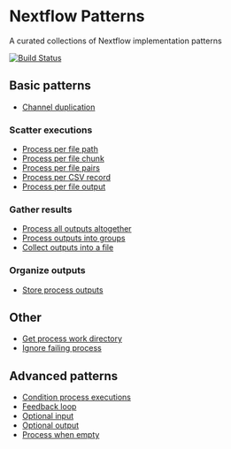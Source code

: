 # Nextflow Patterns 

A curated collections of Nextflow implementation patterns  

[![Build Status](https://travis-ci.org/nextflow-io/patterns.svg?branch=master)](https://travis-ci.org/nextflow-io/patterns)

## Basic patterns 

* [Channel duplication](channel-duplication)

### Scatter executions 

* [Process per file path](process-per-file-path)
* [Process per file chunk](process-per-file-chunk)
* [Process per file pairs](process-per-file-pairs)
* [Process per CSV record](process-per-csv-record)
* [Process per file output](process-per-file-output)

### Gather results

* [Process all outputs altogether](process-collect) 
* [Process outputs into groups](process-into-groups)
* [Collect outputs into a file](collect-into-file)

### Organize outputs

* [Store process outputs](publish-process-outputs)

## Other 
* [Get process work directory](process-get-workdir)
* [Ignore failing process](ignore-failing-process)


## Advanced patterns 
* [Condition process executions](conditional-process)
* [Feedback loop](feedback-loop)
* [Optional input](optional-input)
* [Optional output](optional-output)
* [Process when empty](process-when-empty)
